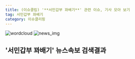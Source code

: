 ```yaml
---
title: (이슈클립) '**서민갑부 꽈배기**' 관련 이슈, 기사 모아 보기
tag: 서민갑부 꽈배기
category: 이슈클리핑
---
```

![wordcloud](https://s3.ap-northeast-2.amazonaws.com/lyrics101-wordcloud/2018-10-04-1538661783.png)
![news_img](https://user-images.githubusercontent.com/42597476/44507050-1206f400-a6e4-11e8-8d98-7ffbfebb353f.png)
## **'**서민갑부 꽈배기**'** 뉴스속보 검색결과

